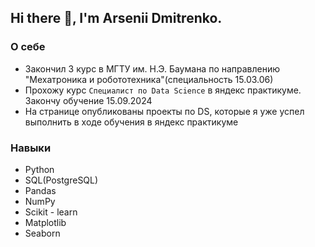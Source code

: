 ## Hi there 👋, I'm Arsenii Dmitrenko.
### О себе
- Закончил 3 курс в МГТУ им. Н.Э. Баумана по направлению "Мехатроника и робототехника"(специальность 15.03.06)
- Прохожу курс `Специалист по Data Science` в яндекс практикуме. Закончу обучение 15.09.2024
- На странице опубликованы проекты по DS, которые я уже успел выполнить в ходе обучения в яндекс практикуме
### Навыки
- Python
- SQL(PostgreSQL)
- Pandas
- NumPy
- Scikit - learn
- Matplotlib
- Seaborn
<!--
**DmitrenkoAD/DmitrenkoAD** is a ✨ _special_ ✨ repository because its `README.md` (this file) appears on your GitHub profile.

Here are some ideas to get you started:

- 🔭 I’m currently working on ...
- 🌱 I’m currently learning ...
- 👯 I’m looking to collaborate on ...
- 🤔 I’m looking for help with ...
- 💬 Ask me about ...
- 📫 How to reach me: ...
- 😄 Pronouns: ...
- ⚡ Fun fact: ...
-->
